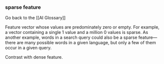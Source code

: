 ### sparse feature

Go back to the [[AI Glossary]]


Feature vector whose values are predominately zero or empty. For example, a vector containing a single 1 value and a million 0 values is sparse. As another example, words in a search query could also be a sparse feature—there are many possible words in a given language, but only a few of them occur in a given query.

Contrast with dense feature.

